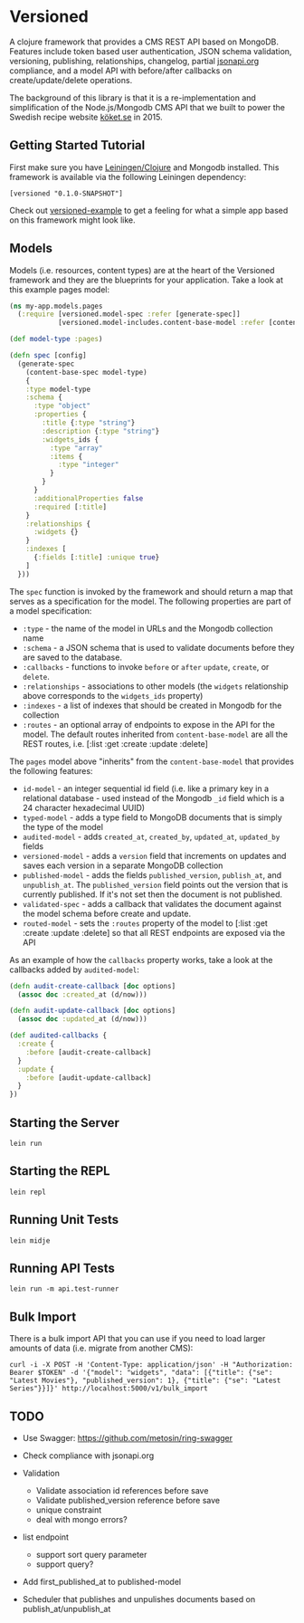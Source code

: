 # Versioned

A clojure framework that provides a CMS REST API based on MongoDB. Features include token based user authentication, JSON schema validation, versioning, publishing, relationships, changelog, partial [jsonapi.org](http://jsonapi.org) compliance, and a model API with before/after callbacks on create/update/delete operations.

The background of this library is that it is a re-implementation and simplification of the
Node.js/Mongodb CMS API that we built to power the Swedish recipe website [köket.se](http://www.koket.se)
in 2015.

## Getting Started Tutorial

First make sure you have [Leiningen/Clojure](http://leiningen.org) and Mongodb installed. This framework is available
via the following Leiningen dependency:

```
[versioned "0.1.0-SNAPSHOT"]
```

Check out [versioned-example](https://github.com/peter/versioned-example) to get a feeling for what a simple app based on this framework might look like.

## Models

Models (i.e. resources, content types) are at the heart of the Versioned framework and they are the blueprints for your
application. Take a look at this example pages model:

```clojure
(ns my-app.models.pages
  (:require [versioned.model-spec :refer [generate-spec]]
            [versioned.model-includes.content-base-model :refer [content-base-spec]]))

(def model-type :pages)

(defn spec [config]
  (generate-spec
    (content-base-spec model-type)
    {
    :type model-type
    :schema {
      :type "object"
      :properties {
        :title {:type "string"}
        :description {:type "string"}
        :widgets_ids {
          :type "array"
          :items {
            :type "integer"
          }
        }
      }
      :additionalProperties false
      :required [:title]
    }
    :relationships {
      :widgets {}
    }
    :indexes [
      {:fields [:title] :unique true}
    ]
  }))
```

The `spec` function is invoked by the framework and should return a map that serves as a specification for the model. The following properties are part of a model specification:

* `:type` - the name of the model in URLs and the Mongodb collection name
* `:schema` - a JSON schema that is used to validate documents before they are saved to the
 database.
* `:callbacks` - functions to invoke `before` or `after` `update`, `create`, or `delete`.
* `:relationships` - associations to other models (the `widgets` relationship above corresponds
 to the `widgets_ids` property)
* `:indexes` - a list of indexes that should be created in Mongodb for the collection
* `:routes` - an optional array of endpoints to expose in the API for the model. The default routes inherited from `content-base-model` are all the REST routes, i.e. [:list :get :create :update :delete]

The `pages` model above "inherits" from the `content-base-model` that provides the following features:

* `id-model` - an integer sequential id field (i.e. like a primary key in a relational database - used instead of the Mongodb `_id` field which is a 24 character hexadecimal UUID)
* `typed-model` - adds a type field to MongoDB documents that is simply the type of the model
* `audited-model` - adds `created_at`, `created_by`, `updated_at`, `updated_by` fields
* `versioned-model` - adds a `version` field that increments on updates and saves each version in a separate MongoDB collection
* `published-model` - adds the fields `published_version`, `publish_at`, and `unpublish_at`. The `published_version` field points out the version that is currently published. If it's not set then the document is not published.
* `validated-spec` - adds a callback that validates the document against the model schema before create and update.
* `routed-model` - sets the `:routes` property of the model to [:list :get :create :update :delete] so that all REST endpoints are exposed via the API

As an example of how the `callbacks` property works, take a look at the callbacks added by `audited-model`:

```clojure
(defn audit-create-callback [doc options]
  (assoc doc :created_at (d/now)))

(defn audit-update-callback [doc options]
  (assoc doc :updated_at (d/now)))

(def audited-callbacks {
  :create {
    :before [audit-create-callback]
  }
  :update {
    :before [audit-update-callback]
  }
})
```

## Starting the Server

```
lein run
```

## Starting the REPL

```
lein repl
```

## Running Unit Tests

```
lein midje
```

## Running API Tests

```
lein run -m api.test-runner
```

## Bulk Import

There is a bulk import API that you can use if you need to load larger amounts of data (i.e. migrate from another CMS):

```
curl -i -X POST -H 'Content-Type: application/json' -H "Authorization: Bearer $TOKEN" -d '{"model": "widgets", "data": [{"title": {"se": "Latest Movies"}, "published_version": 1}, {"title": {"se": "Latest Series"}}]}' http://localhost:5000/v1/bulk_import
```

## TODO

* Use Swagger: https://github.com/metosin/ring-swagger

* Check compliance with jsonapi.org

* Validation
  * Validate association id references before save
  * Validate published_version reference before save
  * unique constraint
  * deal with mongo errors?

* list endpoint
  * support sort query parameter
  * support query?

* Add first_published_at to published-model

* Scheduler that publishes and unpulishes documents based on publish_at/unpublish_at
